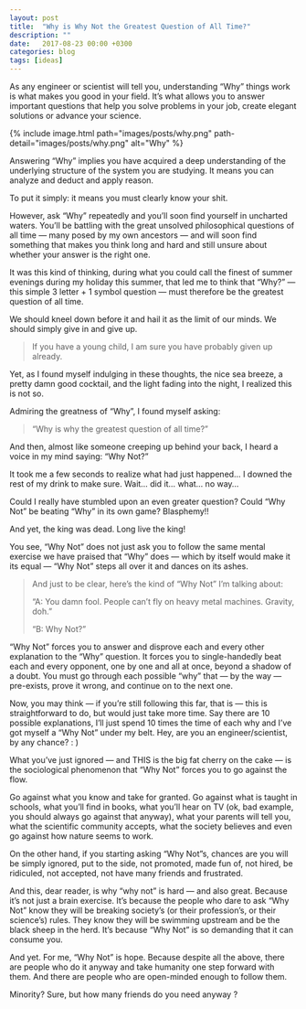 ```yaml
---
layout: post
title:  "Why is Why Not the Greatest Question of All Time?"
description: ""
date:   2017-08-23 00:00 +0300
categories: blog
tags: [ideas]
---
```


As any engineer or scientist will tell you, understanding “Why” things work is what makes you 
good in your field. It’s what allows you to answer important questions that help you solve 
problems in your job, create elegant solutions or advance your science.


{% include image.html path="images/posts/why.png" path-detail="images/posts/why.png" alt="Why" %}

Answering “Why” implies you have acquired a deep understanding of the underlying structure 
of the system you are studying. It means you can analyze and deduct and apply reason.

To put it simply: it means you must clearly know your shit.

However, ask “Why” repeatedly and you’ll soon find yourself in uncharted waters. You’ll be 
battling with the great unsolved philosophical questions of all time — many posed by my own 
ancestors — and will soon find something that makes you think long and hard and still unsure 
about whether your answer is the right one.

It was this kind of thinking, during what you could call the finest of summer evenings during
my holiday this summer, that led me to think that “Why?” — this simple 3 letter + 1 symbol 
question — must therefore be the greatest question of all time.

We should kneel down before it and hail it as the limit of our minds. We should simply give in 
and give up.

> If you have a young child, I am sure you have probably given up already.
    
Yet, as I found myself indulging in these thoughts, the nice sea breeze, a pretty damn good 
cocktail, and the light fading into the night, I realized this is not so.

Admiring the greatness of “Why”, I found myself asking:

> “Why is why the greatest question of all time?”

And then, almost like someone creeping up behind your back, I heard a voice in my mind saying: 
“Why Not?”

It took me a few seconds to realize what had just happened… I downed the rest of my drink to 
make sure. Wait… did it… what… no way…

Could I really have stumbled upon an even greater question? Could “Why Not” be beating “Why” 
in its own game? Blasphemy!!

And yet, the king was dead. Long live the king!

You see, “Why Not” does not just ask you to follow the same mental exercise we have praised 
that “Why” does — which by itself would make it its equal — “Why Not” steps all over it and 
dances on its ashes.


> And just to be clear, here’s the kind of “Why Not” I’m talking about:
> 
> “A: You damn fool. People can’t fly on heavy metal machines. Gravity, doh.”
>
> “B: Why Not?”

“Why Not” forces you to answer and disprove each and every other explanation to the “Why” 
question. It forces you to single-handedly beat each and every opponent, one by one and all 
at once, beyond a shadow of a doubt. You must go through each possible “why” that — by the way 
— pre-exists, prove it wrong, and continue on to the next one.

Now, you may think — if you’re still following this far, that is — this is straightforward to 
do, but would just take more time. Say there are 10 possible explanations, I’ll just spend 10 
times the time of each why and I’ve got myself a “Why Not” under my belt. Hey, are you an 
engineer/scientist, by any chance? : )

What you’ve just ignored — and THIS is the big fat cherry on the cake — is the sociological 
phenomenon that “Why Not” forces you to go against the flow.

Go against what you know and take for granted. Go against what is taught in schools, what 
you’ll find in books, what you’ll hear on TV (ok, bad example, you should always go against 
that anyway), what your parents will tell you, what the scientific community accepts, what 
the society believes and even go against how nature seems to work.

On the other hand, if you starting asking “Why Not”s, chances are you will be simply ignored, 
put to the side, not promoted, made fun of, not hired, be ridiculed, not accepted, not have 
many friends and frustrated.

And this, dear reader, is why “why not” is hard — and also great. Because it’s not just a 
brain exercise. It’s because the people who dare to ask “Why Not” know they will be breaking 
society’s (or their profession’s, or their science’s) rules. They know they will be swimming 
upstream and be the black sheep in the herd. It’s because “Why Not” is so demanding that it 
can consume you.

And yet. For me, “Why Not” is hope. Because despite all the above, there are people who do it 
anyway and take humanity one step forward with them. And there are people who are open-minded 
enough to follow them.

Minority? Sure, but how many friends do you need anyway ?